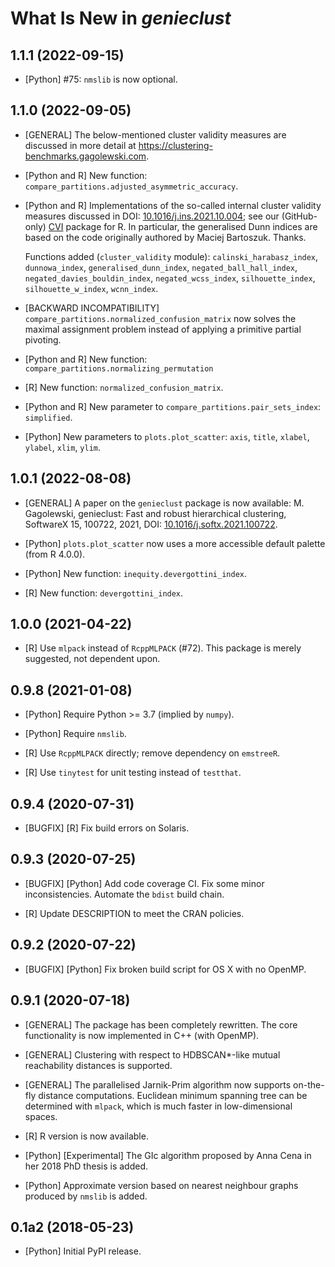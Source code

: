 # What Is New in *genieclust*


## 1.1.1 (2022-09-15)

*  [Python] #75: `nmslib` is now optional.


## 1.1.0 (2022-09-05)

*  [GENERAL] The below-mentioned cluster validity measures are discussed
   in more detail at <https://clustering-benchmarks.gagolewski.com>.

*  [Python and R] New function:
   `compare_partitions.adjusted_asymmetric_accuracy`.

*  [Python and R] Implementations of the so-called internal cluster
   validity measures discussed in
   DOI: [10.1016/j.ins.2021.10.004](https://doi.org/10.1016/j.ins.2021.10.004);
   see our (GitHub-only) [CVI](https://github.com/gagolews/optim_cvi) package
   for R. In particular, the generalised Dunn indices are based on the code
   originally authored by Maciej Bartoszuk. Thanks.

   Functions added (`cluster_validity` module):
   `calinski_harabasz_index`,
   `dunnowa_index`,
   `generalised_dunn_index`,
   `negated_ball_hall_index`,
   `negated_davies_bouldin_index`,
   `negated_wcss_index`,
   `silhouette_index`,
   `silhouette_w_index`,
   `wcnn_index`.

*  [BACKWARD INCOMPATIBILITY] `compare_partitions.normalized_confusion_matrix`
   now solves the maximal assignment problem instead of applying
   a primitive partial pivoting.

*  [Python and R] New function: `compare_partitions.normalizing_permutation`

*  [R] New function: `normalized_confusion_matrix`.

*  [Python and R] New parameter to `compare_partitions.pair_sets_index`:
      `simplified`.

*  [Python] New parameters to `plots.plot_scatter`:
   `axis`, `title`, `xlabel`, `ylabel`, `xlim`, `ylim`.


## 1.0.1 (2022-08-08)

*  [GENERAL] A paper on the `genieclust` package is now available:
   M. Gagolewski, genieclust: Fast and robust hierarchical clustering,
   SoftwareX 15, 100722, 2021, DOI:
   [10.1016/j.softx.2021.100722](https://doi.org/10.1016/j.softx.2021.100722).

*  [Python] `plots.plot_scatter` now uses a more accessible default palette
   (from R 4.0.0).

*  [Python] New function: `inequity.devergottini_index`.

*  [R] New function: `devergottini_index`.


## 1.0.0 (2021-04-22)

*  [R] Use `mlpack` instead of `RcppMLPACK` (#72).
   This package is merely suggested, not dependent upon.


## 0.9.8 (2021-01-08)

*  [Python] Require Python >= 3.7 (implied by `numpy`).

*  [Python] Require `nmslib`.

*  [R] Use `RcppMLPACK` directly; remove dependency on `emstreeR`.

*  [R] Use `tinytest` for unit testing instead of `testthat`.


## 0.9.4 (2020-07-31)

*  [BUGFIX] [R] Fix build errors on Solaris.


## 0.9.3 (2020-07-25)

*  [BUGFIX] [Python] Add code coverage CI. Fix some minor inconsistencies.
   Automate the `bdist` build chain.

*  [R] Update DESCRIPTION to meet the CRAN policies.


## 0.9.2 (2020-07-22)

*  [BUGFIX] [Python] Fix broken build script for OS X with no OpenMP.


## 0.9.1 (2020-07-18)

*  [GENERAL] The package has been completely rewritten.
   The core functionality is now implemented in C++ (with OpenMP).

*  [GENERAL] Clustering with respect to HDBSCAN*-like
   mutual reachability distances is supported.

*  [GENERAL] The parallelised Jarnik-Prim algorithm now supports on-the-fly
   distance computations. Euclidean minimum spanning tree can be
   determined with `mlpack`, which is much faster in low-dimensional spaces.

*  [R] R version is now available.

*  [Python] [Experimental] The GIc algorithm proposed by Anna Cena
   in her 2018 PhD thesis is added.

*  [Python] Approximate version based on nearest neighbour graphs produced
   by `nmslib` is added.


## 0.1a2 (2018-05-23)

*  [Python] Initial PyPI release.
